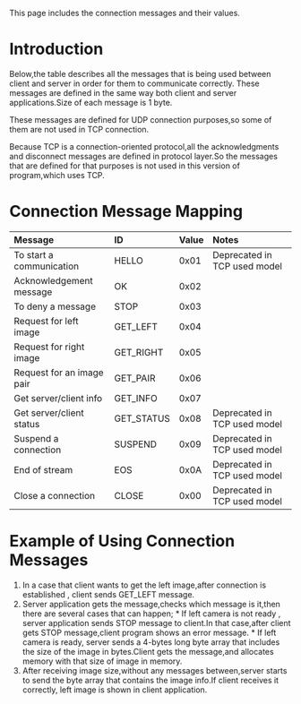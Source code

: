 This page includes the connection messages and their values.

# Introduction #

Below,the table describes all the messages that is being used between client and server in order for them to communicate correctly. These messages are defined in the same way both client and server applications.Size of each message is 1 byte.

These messages are defined for UDP connection purposes,so some of them are not used in TCP connection.

Because TCP is a connection-oriented protocol,all the acknowledgments and disconnect messages are defined in protocol layer.So the messages that are defined for that purposes is not used in this version of program,which uses TCP.

# Connection Message Mapping #

| **Message** | **ID** | **Value** | **Notes** |
|:------------|:-------|:----------|:----------|
|To start a communication|HELLO   |0x01       |Deprecated in TCP used model|
|Acknowledgement message|OK      |0x02       |
|To deny a message|STOP    |0x03       |
|Request for left image|GET\_LEFT|0x04       |
|Request for right image|GET\_RIGHT|0x05       |
|Request for an image pair|GET\_PAIR|0x06       |
|Get server/client info|GET\_INFO|0x07       |
|Get server/client status|GET\_STATUS|0x08       |Deprecated in TCP used model|
|Suspend a connection|SUSPEND |0x09       |Deprecated in TCP used model|
|End of stream|EOS     |0x0A       |Deprecated in TCP used model|
|Close a connection|CLOSE   |0x00       |Deprecated in TCP used model|

# Example of Using Connection Messages #
  1. In a case that client wants to get the left image,after connection is established , client sends GET\_LEFT message.
  1. Server application gets the message,checks which message is it,then there are several cases that can happen;
    * If left camera is not ready , server application sends STOP message to client.In that case,after client gets STOP message,client program shows an error message.
    * If left camera is ready, server sends a 4-bytes long byte array that includes the size of the image in bytes.Client gets the message,and allocates memory with that size of image in memory.
  1. After receiving image size,without any messages between,server starts to send the byte array that contains the image info.If client receives it correctly, left image is shown in client application.


